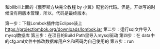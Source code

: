 和bilibili上面的《俄罗斯方块完全教程 by 小翼》配套的代码。但是，开始写的时候没有用版本管理，所以，代码是最终版本。


第一步：下载Lombok插件给Eclipse装上
	https://projectlombok.org/downloads/lombok.jar
第二步：运行sql文件导入mysql数据库
第三步：在项目的Build Path里导入mysql驱动
第四步：在 data中的cfg.xml文件中修改数据库用户名和密码为自己使用的
第五步：run